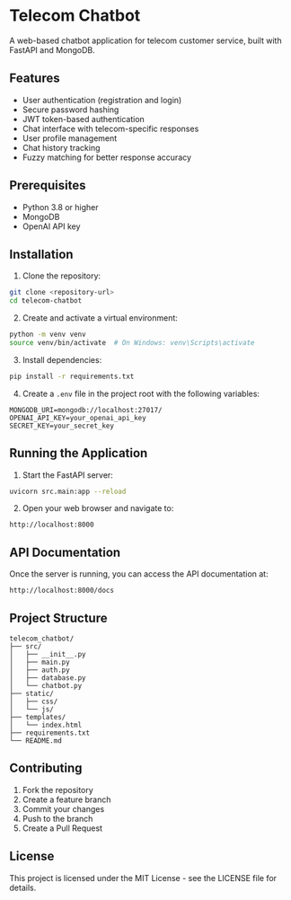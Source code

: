 # Telecom Chatbot

A web-based chatbot application for telecom customer service, built with FastAPI and MongoDB.

## Features

- User authentication (registration and login)
- Secure password hashing
- JWT token-based authentication
- Chat interface with telecom-specific responses
- User profile management
- Chat history tracking
- Fuzzy matching for better response accuracy

## Prerequisites

- Python 3.8 or higher
- MongoDB
- OpenAI API key

## Installation

1. Clone the repository:
```bash
git clone <repository-url>
cd telecom-chatbot
```

2. Create and activate a virtual environment:
```bash
python -m venv venv
source venv/bin/activate  # On Windows: venv\Scripts\activate
```

3. Install dependencies:
```bash
pip install -r requirements.txt
```

4. Create a `.env` file in the project root with the following variables:
```
MONGODB_URI=mongodb://localhost:27017/
OPENAI_API_KEY=your_openai_api_key
SECRET_KEY=your_secret_key
```

## Running the Application

1. Start the FastAPI server:
```bash
uvicorn src.main:app --reload
```

2. Open your web browser and navigate to:
```
http://localhost:8000
```

## API Documentation

Once the server is running, you can access the API documentation at:
```
http://localhost:8000/docs
```

## Project Structure

```
telecom_chatbot/
├── src/
│   ├── __init__.py
│   ├── main.py
│   ├── auth.py
│   ├── database.py
│   └── chatbot.py
├── static/
│   ├── css/
│   └── js/
├── templates/
│   └── index.html
├── requirements.txt
└── README.md
```

## Contributing

1. Fork the repository
2. Create a feature branch
3. Commit your changes
4. Push to the branch
5. Create a Pull Request

## License

This project is licensed under the MIT License - see the LICENSE file for details. 